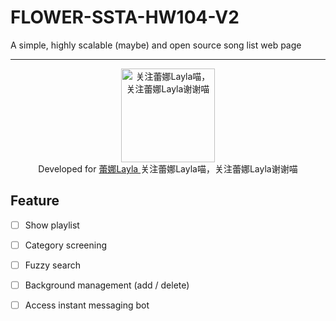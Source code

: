 # FLOWER-SSTA-HW104-V2

A simple, highly scalable (maybe) and open source song list web page

---

<div align=center>
  <img width="150" height="150" src="https://i2.hdslb.com/bfs/face/0a5cee2c95b43387567e44270cbfd4bcd9b81543.jpg@240w_240h_1c_1s.webp" alt="关注蕾娜Layla喵，关注蕾娜Layla谢谢喵"/> 
</div>

<div align=center>
  Developed for
  <a href="https://space.bilibili.com/3537123718203953/" target="_blank" rel="external"> 
    蕾娜Layla
  </a>
  关注蕾娜Layla喵，关注蕾娜Layla谢谢喵
</div>

## Feature
- [ ] Show playlist
- [ ] Category screening
- [ ] Fuzzy search
- [ ] Background management (add / delete)
- [ ] Access instant messaging bot


